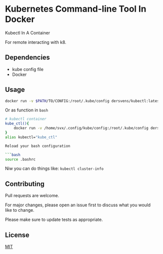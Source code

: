 # Kubernetes Command-line Tool In Docker

Kubectl In A Container

For remote interacting with k8.

## Dependencies

- kube config file
- Docker

## Usage

```bash
docker run -v $PATH/TO/CONFIG:/root/.kube/config dersvens/kubectl:latest cluster-info
```

Or as function in `bash`

```bash
# kubectl container
kube_ctl(){
    docker run -v /home/svx/.config/kube/config:/root/.kube/config dersvens/kubectl:latest "$@"
}
alias kubectl="kube_ctl"

Reload your bash configuration

```bash
source .bashrc
```

Niw you can do things like: `kubectl cluster-info`


## Contributing

Pull requests are welcome.

For major changes, please open an issue first to discuss what you would like to change.

Please make sure to update tests as appropriate.

## License

[MIT](https://choosealicense.com/licenses/mit/)